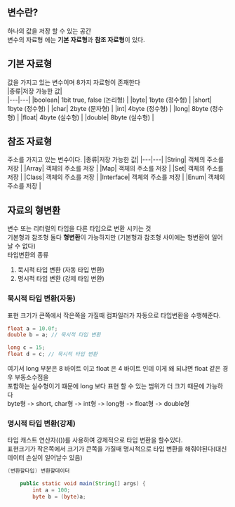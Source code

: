 ## 변수란?
하나의 값을 저장 할 수 있는 공간   
변수의 자료형 에는 **기본 자료형**과 **참조 자료형**이 있다.

## 기본 자료형
값을 가지고 있는 변수이며 8가지 자료형이 존재한다  
|종류|저장 가능한 값|  
|---|---|
|boolean| 1bit true, false (논리형) |
|byte| 1byte (정수형) |
|short| 1byte (정수형) |
|char| 2byte (문자형) |
|int| 4byte (정수형) |
|long| 8byte (정수형) |
|float| 4byte (실수형) |
|double| 8byte (실수형) |

## 참조 자료형
주소를 가지고 있는 변수이다.
|종류|저장 가능한 값|
|---|---|
|String| 객체의 주소를 저장 |
|Array| 객체의 주소를 저장 |
|Map| 객체의 주소를 저장 |
|Set| 객체의 주소를 저장 |
|Class| 객체의 주소를 저장 |
|Interface| 객체의 주소를 저장 |
|Enum| 객체의 주소를 저장 |

## 자료의 형변환
변수 또는 리터럴의 타입을 다른 타입으로 변환 시키는 것   
기본형과 참조형 둘다 **형변환**이 가능하지만 (기본형과 참조형 사이에는 형변환이 일어날 수 없다)  
타입변환의 종류  
1. 묵시적 타입 변환 (자동 타입 변환)
2. 명시적 타입 변환 (강제 타입 변환)

### 묵시적 타입 변환(자동)
표현 크기가 큰쪽에서 작은쪽을 가질때 컴파일러가 자동으로 타입변환을 수행해준다.
```java
float a = 10.0f;
double b = a; // 묵시적 타입 변환

long c = 15;
float d = c; // 묵시적 타입 변환
```
여기서 long 부분은 8 바이트 이고 float 은 4 바이트 인데 이게 왜 되냐면 float 같은 경우 부동소수점을<br> 포함하는 실수형이기 떄문에 long 보다 표현 할 수 있는 범위가 더 크기 때문에 가능하다<br>
byte형 -> short, char형 -> int형 -> long형 -> float형 -> double형


### 명시적 타입 변환(강제)
타입 캐스트 연산자(())를 사용하여 강제적으로 타입 변환을 할수있다. <br>
표현크기가 작은쪽에서 크기가 큰쪽을 가질때 명시적으로 타입 변환을 해줘야된다(대신 데이터 손실이 일어날수 있음)
```java
(변환할타입) 변환할데이터

    public static void main(String[] args) {
        int a = 100;
        byte b = (byte)a;
```
